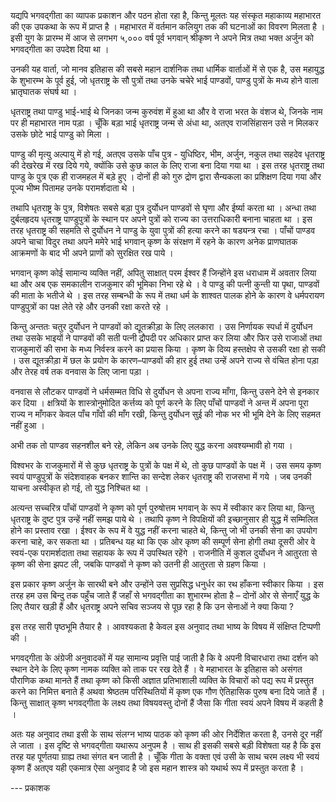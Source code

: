 यद्यपि भगवद्गीता का व्यापक प्रकाशन और पठन होता रहा है, किन्तु मूलतः यह संस्कृत महाकाव्य महाभारत की एक उपकथा के रूप में प्राप्त है । महाभारत में वर्तमान कलियुग तक की घटनाओं का विवरण मिलता है । इसी युग के प्रारम्भ में आज से लगभग ५,००० वर्ष पूर्व भगवान् श्रीकृष्ण ने अपने मित्र तथा भक्त अर्जुन को भगवद्गीता का उपदेश दिया था ।

उनकी यह वार्ता, जो मानव इतिहास की सबसे महान दार्शनिक तथा धार्मिक वार्ताओं में से एक है, उस महायुद्ध के शुभारम्भ के पूर्व हुई, जो धृतराष्ट्र के सौ पुत्रों तथा उनके चचेरे भाई पाण्डवों, पाण्डु पुत्रों के मध्य होने वाला भ्रातृघातक संघर्ष था ।

धृतराष्ट्र तथा पाण्डु भाई-भाई थे जिनका जन्म कुरुवंश में हुआ था और वे राजा भरत के वंशज थे, जिनके नाम पर ही महाभारत नाम पड़ा । चूँकि बड़ा भाई धृतराष्ट्र जन्म से अंधा था, अतएव राजसिंहासन उसे न मिलकर उसके छोटे भाई पाण्डु को मिला ।

पाण्डु की मृत्यु अल्पायु में हो गई, अतएव उसके पाँच पुत्र - युधिष्ठिर, भीम, अर्जुन, नकुल तथा सहदेव धृतराष्ट्र की देखरेख में रख दिये गये, क्योंकि उसे कुछ काल के लिए राजा बना दिया गया था । इस तरह धृतराष्ट्र तथा पाण्डु के पुत्र एक ही राजमहल में बड़े हुए । दोनों ही को गुरु द्रोण द्वारा सैन्यकला का प्रशिक्षण दिया गया और पूज्य भीष्म पितामह उनके परामर्शदाता थे ।

तथापि धृतराष्ट्र के पुत्र, विशेषतः सबसे बड़ा पुत्र दुर्योधन पाण्डवों से घृणा और ईर्ष्या करता था । अन्धा तथा दुर्बलहृदय धृतराष्ट्र पाण्डुपुत्रों के स्थान पर अपने पुत्रों को राज्य का उत्तराधिकारी बनाना चाहता था । इस तरह धृतराष्ट्र की सहमति से दुर्योधन ने पाण्डु के युवा पुत्रों की हत्या करने का षड्यन्त्र रचा । पाँचों पाण्डव अपने चाचा विदुर तथा अपने ममेरे भाई भगवान् कृष्ण के संरक्षण में रहने के कारण अनेक प्राणघातक आक्रमणों के बाद भी अपने प्राणों को सुरक्षित रख पाये ।

भगवान् कृष्ण कोई सामान्य व्यक्ति नहीं, अपितु साक्षात् परम ईश्वर हैं जिन्होंने इस धराधाम में अवतार लिया था और अब एक समकालीन राजकुमार की भूमिका निभा रहे थे । वे पाण्डु की पत्नी कुन्ती या पृथा, पाण्डवों की माता के भतीजे थे । इस तरह सम्बन्धी के रूप में तथा धर्म के शाश्वत पालक होने के कारण वे धर्मपरायण पाण्डुपुत्रों का पक्ष लेते रहे और उनकी रक्षा करते रहे ।

किन्तु अन्ततः चतुर दुर्योधन ने पाण्डवों को द्यूतक्रीड़ा के लिए ललकारा । उस निर्णायक स्पर्धा में दुर्योधन तथा उसके भाइयों ने पाण्डवों की सती पत्नी द्रौपदी पर अधिकार प्राप्त कर लिया और फिर उसे राजाओं तथा राजकुमारों की सभा के मध्य निर्वस्त्र करने का प्रयास किया । कृष्ण के दिव्य हस्तक्षेप से उसकी रक्षा हो सकी । उस द्यूतक्रीड़ा में छल के प्रयोग के कारण–पाण्डवों की हार हुई तथा उन्हें अपने राज्य से वंचित होना पड़ा और तेरह वर्ष तक वनवास के लिए जाना पड़ा ।

वनवास से लौटकर पाण्डवों ने धर्मसम्मत विधि से दुर्योधन से अपना राज्य माँगा, किन्तु उसने देने से इनकार कर दिया । क्षत्रियों के शास्त्रोनुमोदित कर्त्तव्य को पूर्ण करने के लिए पाँचों पाण्डवों ने अन्त में अपना पूरा राज्य न माँगकर केवल पाँच गाँवों की माँग रखी, किन्तु दुर्योधन सुई की नोक भर भी भूमि देने के लिए सहमत नहीं हुआ ।

अभी तक तो पाण्डव सहनशील बने रहे, लेकिन अब उनके लिए युद्ध करना अवश्यम्भावी हो गया ।

विश्वभर के राजकुमारों में से कुछ धृतराष्ट्र के पुत्रों के पक्ष में थे, तो कुछ पाण्डवों के पक्ष में । उस समय कृष्ण स्वयं पाण्डुपुत्रों के संदेशवाहक बनकर शान्ति का सन्देश लेकर धृतराष्ट्र की राजसभा में गये । जब उनकी याचना अस्वीकृत हो गई, तो युद्ध निश्चित था ।

अत्यन्त सच्चरित्र पाँचों पाण्डवों ने कृष्ण को पूर्ण पुरुषोत्तम भगवान् के रूप में स्वीकार कर लिया था, किन्तु धृतराष्ट्र के दुष्ट पुत्र उन्हें नहीं समझ पाये थे । तथापि कृष्ण ने विपक्षियों की इच्छानुसार ही युद्ध में सम्मिलित होने का प्रस्ताव रखा । ईश्वर के रूप में वे युद्ध नहीं करना चाहते थे, किन्तु जो भी उनकी सेना का उपयोग करना चाहे, कर सकता था । प्रतिबन्ध यह था कि एक ओर कृष्ण की सम्पूर्ण सेना होगी तथा दूसरी ओर वे स्वयं-एक परामर्शदाता तथा सहायक के रूप में उपस्थित रहेंगे । राजनीति में कुशल दुर्योधन ने आतुरता से कृष्ण की सेना झपट ली, जबकि पाण्डवों ने कृष्ण को उतनी ही आतुरता से ग्रहण किया ।

इस प्रकार कृष्ण अर्जुन के सारथी बने और उन्होंने उस सुप्रसिद्ध धनुर्धर का रथ हाँकना स्वीकार किया । इस तरह हम उस बिन्दु तक पहुँच जाते हैं जहाँ से भगवद्गीता का शुभारम्भ होता है – दोनों ओर से सेनाएँ युद्ध के लिए तैयार खड़ी हैं और धृतराष्ट्र अपने सचिव सञ्जय से पूछ रहा है कि उन सेनाओं ने क्या किया ?

इस तरह सारी पृष्ठभूमि तैयार है । आवश्यकता है केवल इस अनुवाद तथा भाष्य के विषय में संक्षिप्त टिप्पणी की ।

भगवद्गीता के अंग्रेजी अनुवादकों में यह सामान्य प्रवृत्ति पाई जाती है कि वे अपनी विचारधारा तथा दर्शन को स्थान देने के लिए कृष्ण नामक व्यक्ति को ताक पर रख देते हैं । वे महाभारत के इतिहास को असंगत पौराणिक कथा मानते हैं तथा कृष्ण को किसी अज्ञात प्रतिभाशाली व्यक्ति के विचारों को पद्य रूप में प्रस्तुत करने का निमित्त बनाते हैं अथवा श्रेष्ठतम परिस्थितियों में कृष्ण एक गौण ऐतिहासिक पुरुष बना दिये जाते हैं । किन्तु साक्षात् कृष्ण भगवद्गीता के लक्ष्य तथा विषयवस्तु दोनों हैं जैसा कि गीता स्वयं अपने विषय में कहती है ।

अतः यह अनुवाद तथा इसी के साथ संलग्न भाष्य पाठक को कृष्ण की ओर निर्देशित करता है, उनसे दूर नहीं ले जाता । इस दृष्टि से भगवद्गीता यथारूप अनुपम है । साथ ही इसकी सबसे बड़ी विशेषता यह है कि इस तरह यह पूर्णतया ग्राह्य तथा संगत बन जाती है । चूँकि गीता के वक्ता एवं उसी के साथ चरम लक्ष्य भी स्वयं कृष्ण हैं अतएव यही एकमात्र ऐसा अनुवाद है जो इस महान शास्त्र को यथार्थ रूप में प्रस्तुत करता है ।

--- प्रकाशक